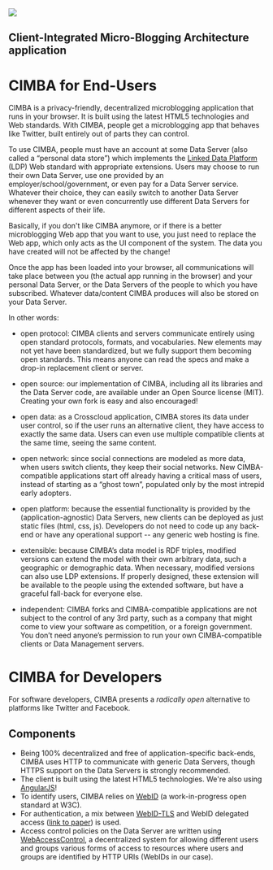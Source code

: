 <img src="http://social-webarch.github.io/cimba/img/cimba-logo.png">

Client-Integrated Micro-Blogging Architecture application
----


CIMBA for End-Users
====
CIMBA is a privacy-friendly, decentralized microblogging application that runs in your browser. It is built using the latest HTML5 technologies and Web standards. With CIMBA, people get a microblogging app that behaves like Twitter, built entirely out of parts they can control.

To use CIMBA, people must have an account at some Data Server (also called a “personal data store”) which implements the [Linked Data Platform](http://www.w3.org/TR/ldp/) (LDP) Web standard with appropriate extensions. Users may choose to run their own Data Server, use one provided by an employer/school/government, or even pay for a Data Server service. Whatever their choice, they can easily switch to another Data Server whenever they want or even concurrently use different Data Servers for different aspects of their life.

Basically, if you don't like CIMBA anymore, or if there is a better microblogging Web app that you want to use, you just need to replace the Web app, which only acts as the UI component of the system. The data you have created will not be affected by the change!

Once the app has been loaded into your browser, all communications will take place between you (the actual app running in the browser) and your personal Data Server, or the Data Servers of the people to which you have subscribed. Whatever data/content CIMBA produces will also be stored on your Data Server.

In other words:

 * open protocol: CIMBA clients and servers communicate entirely using open standard protocols, formats, and vocabularies. New elements may not yet have been standardized, but we fully support them becoming open standards. This means anyone can read the specs and make a drop-in replacement client or server.

 * open source: our implementation of CIMBA, including all its libraries and the Data Server code, are available under an Open Source license (MIT). Creating your own fork is easy and also encouraged!

 * open data: as a Crosscloud application, CIMBA stores its data under user control, so if the user runs an alternative client, they have access to exactly the same data. Users can even use multiple compatible clients at the same time, seeing the same content.

 * open network: since social connections are modeled as more data, when users switch clients, they keep their social networks. New CIMBA-compatible applications start off already having a critical mass of users, instead of starting as a “ghost town”, populated only by the most intrepid early adopters. 

 * open platform: because the essential functionality is provided by the (application-agnostic) Data Servers, new clients can be deployed as just static files (html, css, js). Developers do not need to code up any back-end or have any operational support -- any generic web hosting is fine.

 * extensible: because CIMBA’s data model is RDF triples, modified versions can extend the model with their own arbitrary data, such a geographic or demographic data. When necessary, modified versions can also use LDP extensions. If properly designed, these extension will be available to the people using the extended software, but have a graceful fall-back for everyone else.

 * independent: CIMBA forks and CIMBA-compatible applications are not subject to the control of any 3rd party, such as a company that might come to view your software as competition, or a foreign government. You don’t need anyone’s permission to run your own CIMBA-compatible clients or Data Management servers.


CIMBA for Developers
====
For software developers, CIMBA presents a *radically open* alternative to platforms like Twitter and Facebook.

Components
-----

* Being 100% decentralized and free of application-specific back-ends, CIMBA uses HTTP to communicate with generic Data Servers, though HTTPS support on the Data Servers is strongly recommended.
* The client is built using the latest HTML5 technologies. We're also using [AngularJS](http://www.angularjs.org/)!
* To identify users, CIMBA relies on [WebID](www.w3.org/2005/Incubator/webid/spec/identity/) (a work-in-progress open standard at W3C).
* For authentication, a mix between [WebID-TLS](http://www.w3.org/2005/Incubator/webid/spec/tls) and WebID delegated access ([link to paper](http://hal.archives-ouvertes.fr/docs/00/74/53/55/PDF/paper.pdf)) is used.
* Access control policies on the Data Server are written using [WebAccessControl](http://www.w3.org/wiki/WebAccessControl), a decentralized system for allowing different users and groups various forms of access to resources where users and groups are identified by HTTP URIs (WebIDs in our case).
